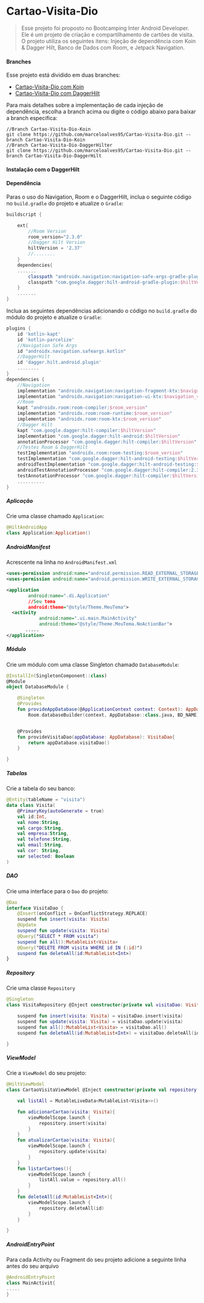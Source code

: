 # Cartao-Visita-Dio
> Esse projeto foi proposto no Bootcamping Inter Android Developer. Ele é um projeto de criação e compartilhamento de cartões de visita. O projeto utiliza os seguintes itens: Injeção de dependência com Koin &amp; Dagger Hilt, Banco de Dados com Room, e Jetpack Navigation.

#### Branches

Esse projeto está dividido em duas branches:

- [Cartao-Visita-Dio com Koin](https://github.com/marceloalves95/Cartao-Visita-Dio/tree/Cartao-Visita-Dio-Koin)
- [Cartao-Visita-Dio com DaggerHilt](https://github.com/marceloalves95/Cartao-Visita-Dio/tree/Cartao-Visita-Dio-DaggerHilt)

Para mais detalhes sobre a implementação de cada injeção de dependência, escolha a branch acima ou digite o código abaixo para baixar a branch especifica:

```
//Branch Cartao-Visita-Dio-Koin
git clone https://github.com/marceloalves95/Cartao-Visita-Dio.git --branch Cartao-Visita-Dio-Koin
//Branch Cartao-Visita-Dio-DaggerHilter
git clone https://github.com/marceloalves95/Cartao-Visita-Dio.git --branch Cartao-Visita-Dio-DaggerHilt
```

#### Instalação com o DaggerHilt

#### Dependência

Paras o uso do Navigation, Room e o DaggerHilt, inclua o seguinte código no `build.gradle` do projeto e atualize o `Gradle`:

```groovy
buildscript {

    ext{
        //Room Version
        room_version="2.3.0"
        //Dagger Hilt Version
        hiltVersion = '2.37'
        //........
    }
    dependencies{
    .......
        classpath "androidx.navigation:navigation-safe-args-gradle-plugin:$nav_version"
        classpath "com.google.dagger:hilt-android-gradle-plugin:$hiltVersion"
    }
    .......
}
```

Inclua as seguintes dependências adicionando o código no `build.gradle` do módulo do projeto e atualize o `Gradle`:

```groovy
plugins {
    id 'kotlin-kapt'
    id 'kotlin-parcelize'
    //Navigation Safe Args
    id "androidx.navigation.safeargs.kotlin"
    //DaggerHilt
    id 'dagger.hilt.android.plugin'
    ........
}
dependencies {
    //Navigation
    implementation "androidx.navigation:navigation-fragment-ktx:$navigation_version"
    implementation "androidx.navigation:navigation-ui-ktx:$navigation_version"
    //Room
    kapt "androidx.room:room-compiler:$room_version"
    implementation "androidx.room:room-runtime:$room_version"
    implementation "androidx.room:room-ktx:$room_version"
    //Dagger Hilt
    kapt "com.google.dagger:hilt-compiler:$hiltVersion"
    implementation "com.google.dagger:hilt-android:$hiltVersion"
    annotationProcessor "com.google.dagger:hilt-compiler:$hiltVersion"
    //Testes Room & DaggerHilt
    testImplementation "androidx.room:room-testing:$room_version"
    testImplementation "com.google.dagger:hilt-android-testing:$hiltVersion"
    androidTestImplementation "com.google.dagger:hilt-android-testing:$hiltVersion"
    androidTestAnnotationProcessor "com.google.dagger:hilt-compiler:2.37"
    testAnnotationProcessor "com.google.dagger:hilt-compiler:$hiltVersion"
    ..........
}
```

##### Aplicação

Crie uma classe chamado `Application`:

```kotlin
@HiltAndroidApp
class Application:Application()
```

##### AndroidManifest

Acrescente na linha no `AndroidManifest.xml`

```xml
<uses-permission android:name="android.permission.READ_EXTERNAL_STORAGE" />
<uses-permission android:name="android.permission.WRITE_EXTERNAL_STORAGE" tools:ignore="ScopedStorage" />

<application
        android:name=".di.Application"
        //Seu tema
        android:theme="@style/Theme.MeuTema">
  <activity
            android:name=".ui.main.MainActivity"
            android:theme="@style/Theme.MeuTema.NoActionBar">
       .....
</application>
```

##### Módulo

Crie um módulo com uma classe Singleton chamado `DatabaseModule`:

```kotlin
@InstallIn(SingletonComponent::class)
@Module
object DatabaseModule {

    @Singleton
    @Provides
    fun provideAppDatabase(@ApplicationContext context: Context): AppDatabase =
        Room.databaseBuilder(context, AppDatabase::class.java, BD_NAME).fallbackToDestructiveMigration().build()


    @Provides
    fun provideVisitaDao(appDatabase: AppDatabase): VisitaDao{
        return appDatabase.visitaDao()
    }

}
```

##### Tabelas

Crie a tabela do seu banco:

```kotlin
@Entity(tableName = "visita")
data class Visita(
    @PrimaryKey(autoGenerate = true)
    val id:Int,
    val nome:String,
    val cargo:String,
    val empresa:String,
    val telefone:String,
    val email:String,
    val cor: String,
    var selected: Boolean
)
```

##### DAO

Crie uma interface para o `Dao` do projeto:

```kotlin
@Dao
interface VisitaDao {
    @Insert(onConflict = OnConflictStrategy.REPLACE)
    suspend fun insert(visita: Visita)
    @Update
    suspend fun update(visita: Visita)
    @Query("SELECT * FROM visita")
    suspend fun all():MutableList<Visita>
    @Query("DELETE FROM visita WHERE id IN (:id)")
    suspend fun deleteAll(id:MutableList<Int>)
}
```

##### Repository

Crie uma classe `Repository`

```kotlin
@Singleton
class VisitaRepository @Inject constructor(private val visitaDao: VisitaDao) {

    suspend fun insert(visita: Visita) = visitaDao.insert(visita)
    suspend fun update(visita: Visita) = visitaDao.update(visita)
    suspend fun all():MutableList<Visita> = visitaDao.all()
    suspend fun deleteAll(id:MutableList<Int>) = visitaDao.deleteAll(id)

}
```

##### ViewModel

Crie a `ViewModel` do seu projeto:

```kotlin
@HiltViewModel
class CartaoVisitaViewModel @Inject constructor(private val repository: VisitaRepository):ViewModel(){

    val listAll = MutableLiveData<MutableList<Visita>>()

    fun adicionarCartao(visita: Visita){
        viewModelScope.launch {
            repository.insert(visita)
        }
    }
    fun atualizarCartao(visita: Visita){
        viewModelScope.launch {
            repository.update(visita)
        }
    }
    fun listarCartoes(){
        viewModelScope.launch {
            listAll.value = repository.all()
        }
    }
    fun deleteAll(id:MutableList<Int>){
        viewModelScope.launch {
            repository.deleteAll(id)
        }
    }

}
```

##### AndroidEntryPoint

Para cada Activity ou Fragment do seu projeto adicione a seguinte linha antes do seu arquivo

```kotlin
@AndroidEntryPoint
class MainActivit{
.....
}
```
